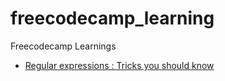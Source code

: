 # freecodecamp_learning
Freecodecamp Learnings


- [Regular expressions : Tricks you should know](https://itnext.io/regular-expressions-tricks-you-should-know-2976c7bd1be3)
